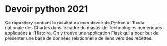 # Devoir python 2021

Ce repository contient le résultat de mon devoir de Python à l'Ecole nationale des Chartes dans le cadre du master de Technologies numériques appliquées à l'Histoire.
On y trouve une application Flask qui a pour but de présenter une base de données relationnelle de liens vers des recettes.
